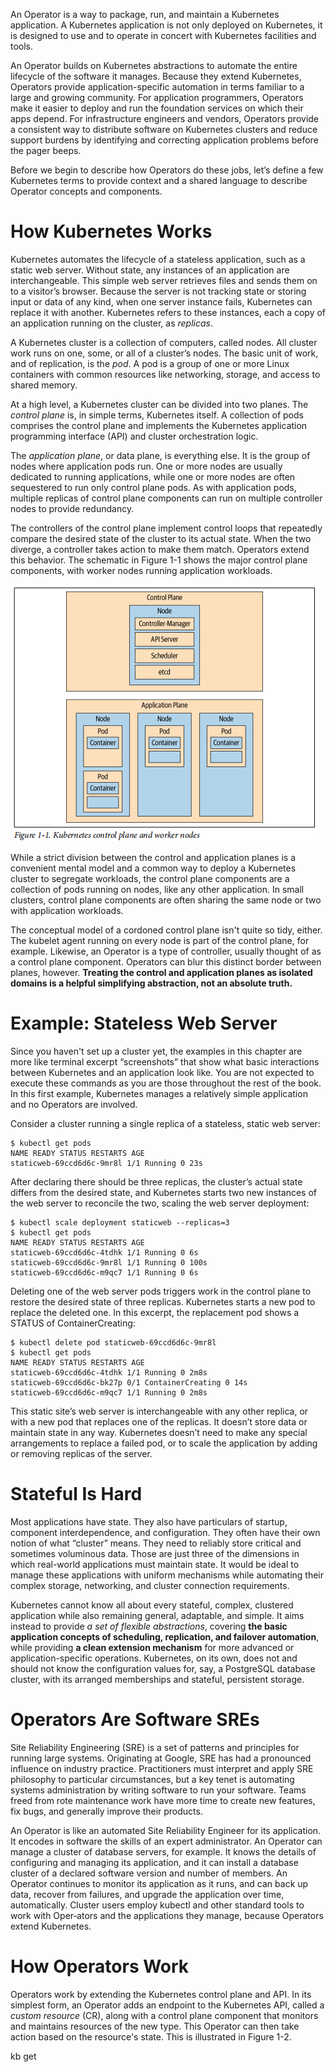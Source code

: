 An Operator is a way to package, run, and maintain a Kubernetes application. A Kubernetes application is not only deployed on Kubernetes, it is designed to use and to operate in concert with Kubernetes facilities and tools.

An Operator builds on Kubernetes abstractions to automate the entire lifecycle of the software it manages. Because they extend Kubernetes, Operators provide application-specific automation in terms familiar to a large and growing community. For application programmers, Operators make it easier to deploy and run the foundation services on which their apps depend. For infrastructure engineers and vendors, Operators provide a consistent way to distribute software on Kubernetes clusters and reduce support burdens by identifying and correcting application problems before the pager beeps.

Before we begin to describe how Operators do these jobs, let’s define a few Kubernetes terms to provide context and a shared language to describe Operator concepts and components.

# How Kubernetes Works

Kubernetes automates the lifecycle of a stateless application, such as a static web server. Without state, any instances of an application are interchangeable. This simple web server retrieves files and sends them on to a visitor’s browser. Because the server is not tracking state or storing input or data of any kind, when one server instance fails, Kubernetes can replace it with another. Kubernetes refers to these instances, each a copy of an application running on the cluster, as *replicas*.

A Kubernetes cluster is a collection of computers, called nodes. All cluster work runs on one, some, or all of a cluster’s nodes. The basic unit of work, and of replication, is the *pod*. A pod is a group of one or more Linux containers with common resources like networking, storage, and access to shared memory.

At a high level, a Kubernetes cluster can be divided into two planes. The *control plane* is, in simple terms, Kubernetes itself. A collection of pods comprises the control plane and implements the Kubernetes application programming interface (API) and cluster orchestration logic.

The *application plane*, or data plane, is everything else. It is the group of nodes where application pods run. One or more nodes are usually dedicated to running applications, while one or more nodes are often sequestered to run only control plane pods. As with application pods, multiple replicas of control plane components can run on multiple controller nodes to provide redundancy.

The controllers of the control plane implement control loops that repeatedly compare the desired state of the cluster to its actual state. When the two diverge, a controller takes action to make them match. Operators extend this behavior. The schematic in Figure 1-1 shows the major control plane components, with worker nodes running application workloads.

![Figure 1-1. kubernetes control plane and worker nodes.png](https://github.com/lang1lang/Technical-Knowledge/blob/master/Kubernetes%20Operators-%E8%87%AA%E5%8A%A8%E5%8C%96%E5%AE%B9%E5%99%A8%E7%BC%96%E6%8E%92%E5%B9%B3%E5%8F%B0/images/Figure%201-1.%20kubernetes%20control%20plane%20and%20worker%20nodes.png?raw=true)

While a strict division between the control and application planes is a convenient mental model and a common way to deploy a Kubernetes cluster to segregate workloads, the control plane components are a collection of pods running on nodes, like any other application. In small clusters, control plane components are often sharing the same node or two with application workloads.

The conceptual model of a cordoned control plane isn't quite so tidy, either. The kubelet agent running on every node is part of the control plane, for example. Likewise, an Operator is a type of controller, usually thought of as a control plane component. Operators can blur this distinct border between planes, however. **Treating the control and application planes as isolated domains is a helpful simplifying abstraction, not an absolute truth.**

# Example: Stateless Web Server

Since you haven't set up a cluster yet, the examples in this chapter are more like terminal excerpt “screenshots” that show what basic interactions between Kubernetes and an application look like. You are not expected to execute these commands as you are those throughout the rest of the book. In this first example, Kubernetes manages a relatively simple application and no Operators are involved.

Consider a cluster running a single replica of a stateless, static web server:

```
$ kubectl get pods
NAME READY STATUS RESTARTS AGE
staticweb-69ccd6d6c-9mr8l 1/1 Running 0 23s
```

After declaring there should be three replicas, the cluster’s actual state differs from the desired state, and Kubernetes starts two new instances of the web server to reconcile the two, scaling the web server deployment:


```
$ kubectl scale deployment staticweb --replicas=3
$ kubectl get pods
NAME READY STATUS RESTARTS AGE
staticweb-69ccd6d6c-4tdhk 1/1 Running 0 6s
staticweb-69ccd6d6c-9mr8l 1/1 Running 0 100s
staticweb-69ccd6d6c-m9qc7 1/1 Running 0 6s
```

Deleting one of the web server pods triggers work in the control plane to restore the desired state of three replicas. Kubernetes starts a new pod to replace the deleted one. In this excerpt, the replacement pod shows a STATUS of ContainerCreating:


```
$ kubectl delete pod staticweb-69ccd6d6c-9mr8l
$ kubectl get pods
NAME READY STATUS RESTARTS AGE
staticweb-69ccd6d6c-4tdhk 1/1 Running 0 2m8s
staticweb-69ccd6d6c-bk27p 0/1 ContainerCreating 0 14s
staticweb-69ccd6d6c-m9qc7 1/1 Running 0 2m8s
```

This static site’s web server is interchangeable with any other replica, or with a new pod that replaces one of the replicas. It doesn’t store data or maintain state in any way. Kubernetes doesn’t need to make any special arrangements to replace a failed pod, or to scale the application by adding or removing replicas of the server.

# Stateful Is Hard

Most applications have state. They also have particulars of startup, component interdependence, and configuration. They often have their own notion of what “cluster” means. They need to reliably store critical and sometimes voluminous data. Those are just three of the dimensions in which real-world applications must maintain state. It would be ideal to manage these applications with uniform mechanisms while automating their complex storage, networking, and cluster connection requirements.

Kubernetes cannot know all about every stateful, complex, clustered application while also remaining general, adaptable, and simple. It aims instead to provide *a set of flexible abstractions*, covering **the basic application concepts of scheduling, replication, and failover automation**, while providing **a clean extension mechanism** for more advanced or application-specific operations. Kubernetes, on its own, does not and should not know the configuration values for, say, a PostgreSQL database cluster, with its arranged memberships and stateful, persistent storage.

# Operators Are Software SREs

Site Reliability Engineering (SRE) is a set of patterns and principles for running large systems. Originating at Google, SRE has had a pronounced influence on industry practice. Practitioners must interpret and apply SRE philosophy to particular circumstances, but a key tenet is automating systems administration by writing software to run your software. Teams freed from rote maintenance work have more time to create new features, fix bugs, and generally improve their products.

An Operator is like an automated Site Reliability Engineer for its application. It encodes in software the skills of an expert administrator. An Operator can manage a cluster of database servers, for example. It knows the details of configuring and managing its application, and it can install a database cluster of a declared software version and number of members. An Operator continues to monitor its application as it runs, and can back up data, recover from failures, and upgrade the application over time, automatically. Cluster users employ kubectl and other standard tools to work with Oper‐ators and the applications they manage, because Operators extend Kubernetes.

# How Operators Work

Operators work by extending the Kubernetes control plane and API. In its simplest form, an Operator adds an endpoint to the Kubernetes API, called a *custom resource* (CR), along with a control plane component that monitors and maintains resources of the new type. This Operator can then take action based on the resource's state. This is illustrated in Figure 1-2.

kb get 